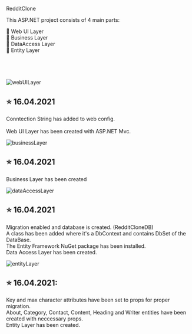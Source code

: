  RedditClone 

This ASP.NET project consists of 4 main parts:

:pushpin: Web UI Layer  <br>
:pushpin: Business Layer <br>
:pushpin: DataAccess Layer <br>
:pushpin: Entity Layer <br>

#
<br>

![webUILayer](https://user-images.githubusercontent.com/75935753/115037508-34725f00-9ed7-11eb-8a29-483eac50d6aa.png)

## :star: 16.04.2021 <br>

Conntection String has added to web config. <br>  
Web UI Layer has been created with ASP.NET Mvc. <br>

![businessLayer](https://user-images.githubusercontent.com/75935753/115037482-30464180-9ed7-11eb-8cba-a15665f854be.jpg)

## :star: 16.04.2021 <br>

Business Layer has been created <br>


![dataAccessLayer](https://user-images.githubusercontent.com/75935753/115037492-32100500-9ed7-11eb-8dc2-8bac6bf8f6c1.jpg)

## :star: 16.04.2021 <br>

Migration enabled and database is created. (RedditCloneDB) <br>
A class has been added where it's a DbContext and contains DbSet of the DataBase. <br>
The Entity Framework NuGet package has been installed. <br>
Data Access Layer has been created.<br>  

![entityLayer](https://user-images.githubusercontent.com/75935753/115037502-33413200-9ed7-11eb-8d61-8909efcb18f2.jpg)

## :star: 16.04.2021:

Key and max character attributes have been set to props for proper migration. <br>
About, Category, Contact, Content, Heading and Writer entities have been created with neccessary props. <br>
Entity Layer has been created. <br>
